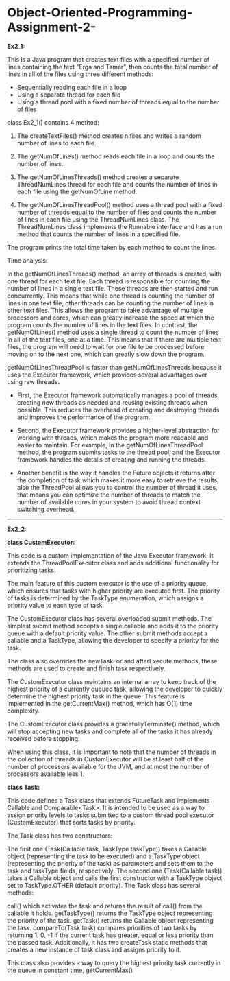 # Object-Oriented-Programming-Assignment-2-

**Ex2_1:**

This is a Java program that creates text files with a specified number of lines containing the text "Erga and Tamar", then counts the total number of lines in all of the files using three different methods:

* Sequentially reading each file in a loop
* Using a separate thread for each file
* Using a thread pool with a fixed number of threads equal to the number of files

class Ex2_1() contains 4 method:

1. The createTextFiles() method creates n files and writes a random number of lines to each file.

2. The getNumOfLines() method reads each file in a loop and counts the number of lines.

3. The getNumOfLinesThreads() method creates a separate ThreadNumLines thread for each file and counts the number of lines in each file using the getNumOfLine method. 

4. The getNumOfLinesThreadPool() method uses a thread pool with a fixed number of threads equal to the number of files and counts the number of lines in each file using the ThreadNumLines class. The ThreadNumLines class implements the Runnable interface and has a run method that counts the number of lines in a specified file.

The program prints the total time taken by each method to count the lines.

Time analysis:

In the getNumOfLinesThreads() method, an array of threads is created, with one thread for each text file. Each thread is responsible for counting the number of lines in a single text file. These threads are then started and run concurrently. This means that while one thread is counting the number of lines in one text file, other threads can be counting the number of lines in other text files. This allows the program to take advantage of multiple processors and cores, which can greatly increase the speed at which the program counts the number of lines in the text files.
In contrast, the getNumOfLines() method uses a single thread to count the number of lines in all of the text files, one at a time. This means that if there are multiple text files, the program will need to wait for one file to be processed before moving on to the next one, which can greatly slow down the program.

getNumOfLinesThreadPool is faster than getNumOfLinesThreads because it uses the Executor framework, which provides several advantages over using raw threads.
* First, the Executor framework automatically manages a pool of threads, creating new threads as needed and reusing existing threads when possible. This reduces the overhead of creating and destroying threads and improves the performance of the program.

* Second, the Executor framework provides a higher-level abstraction for working with threads, which makes the program more readable and easier to maintain. For example, in the getNumOfLinesThreadPool method, the program submits tasks to the thread pool, and the Executor framework handles the details of creating and running the threads.

* Another benefit is the way it handles the Future objects it returns after the completion of task which makes it more easy to retrieve the results, also the ThreadPool allows you to control the number of thread it uses, that means you can optimize the number of threads to match the number of available cores in your system to avoid thread context switching overhead.

**********************

**Ex2_2:**
 
 **class CustomExecutor<T>:**
 
 This code is a custom implementation of the Java Executor framework. It extends the ThreadPoolExecutor class and adds additional functionality for prioritizing tasks.

The main feature of this custom executor is the use of a priority queue, which ensures that tasks with higher priority are executed first. The priority of tasks is determined by the TaskType enumeration, which assigns a priority value to each type of task.

The CustomExecutor class has several overloaded submit methods. The simplest submit method accepts a single callable and adds it to the priority queue with a default priority value. The other submit methods accept a callable and a TaskType, allowing the developer to specify a priority for the task.

The class also overrides the newTaskFor and afterExecute methods, these methods are used to create and finish task respectively.

The CustomExecutor class maintains an internal array to keep track of the highest priority of a currently queued task, allowing the developer to quickly determine the highest priority task in the queue. This feature is implemented in the getCurrentMax() method, which has O(1) time complexity.

The CustomExecutor class provides a gracefullyTerminate() method, which will stop accepting new tasks and complete all of the tasks it has already received before stopping.

When using this class, it is important to note that the number of threads in the collection of threads in CustomExecutor will be at least half of the number of processors available for the JVM, and at most the number of processors available less 1.

 **class Task<T>:**
 
  This code defines a Task class that extends FutureTask and implements Callable and Comparable<Task<T>>. It is intended to be used as a way to assign priority levels to tasks submitted to a custom thread pool executor (CustomExecutor) that sorts tasks by priority.

The Task class has two constructors:

The first one (Task(Callable<T> task, TaskType taskType)) takes a Callable<T> object (representing the task to be executed) and a TaskType object (representing the priority of the task) as parameters and sets them to the task and taskType fields, respectively.
The second one (Task(Callable<T> task)) takes a Callable<T> object and calls the first constructor with a TaskType object set to TaskType.OTHER (default priority).
The Task class has several methods:

call() which activates the task and returns the result of call() from the callable it holds.
getTaskType() returns the TaskType object representing the priority of the task.
getTask() returns the Callable<T> object representing the task.
compareTo(Task task) compares priorities of two tasks by returning 1, 0, -1 if the current task has greater, equal or less priority than the passed task.
Additionally, it has two createTask static methods that creates a new instance of task class and assigns priority to it.

This class also provides a way to query the highest priority task currently in the queue in constant time, getCurrentMax()


